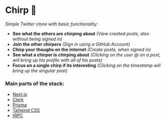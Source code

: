 # Chirp 🐥

*Simple Twitter clone with basic functionality:*
- **See what the others are chirping about** *(View created posts, also without being signed in)*
- **Join the other chirpers** *(Sign in using a GitHub Account)*
- **Chirp your thoughs on the internet** *(Create posts, when signed in)*
- **See what a chirper is chirping about** *(Clicking on the user @ on a post, will bring up his profile with all of his posts)*
- **Focus on a single chirp if its interesting** *(Clicking on the timestamp will bring up the singular post)*



### Main parts of the stack:

- [Next.js](https://nextjs.org)
- [Clerk](https://clerk.com/)
- [Prisma](https://prisma.io)
- [Tailwind CSS](https://tailwindcss.com)
- [tRPC](https://trpc.io)

